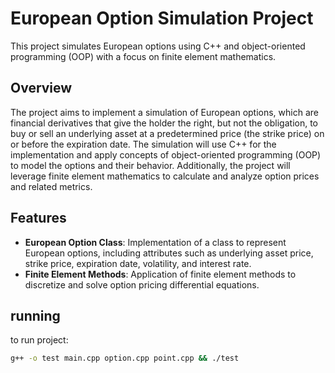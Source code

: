 # European Option Simulation Project

This project simulates European options using C++ and object-oriented programming (OOP) with a focus on finite element mathematics.

## Overview

The project aims to implement a simulation of European options, which are financial derivatives that give the holder the right, but not the obligation, to buy or sell an underlying asset at a predetermined price (the strike price) on or before the expiration date. The simulation will use C++ for the implementation and apply concepts of object-oriented programming (OOP) to model the options and their behavior. Additionally, the project will leverage finite element mathematics to calculate and analyze option prices and related metrics.

## Features

- **European Option Class**: Implementation of a class to represent European options, including attributes such as underlying asset price, strike price, expiration date, volatility, and interest rate.
- **Finite Element Methods**: Application of finite element methods to discretize and solve option pricing differential equations.

## running

to run project:

```bash
g++ -o test main.cpp option.cpp point.cpp && ./test
```
